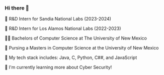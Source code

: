 ### Hi there 👋

🧪 R&D Intern for Sandia National Labs (2023-2024) <br>

🔬 R&D Intern for Los Alamos National Labs (2022-2023) <br>

👨‍💻 Bachelors of Computer Science at The University of New Mexico <br>

📔 Pursing a Masters in Computer Science at the University of New Mexico <br>

💼 My tech stack includes: Java, C, Python, C##, and JavaScript <br>

🌱 I'm currently learning more about Cyber Security!


<!--
**jcvanly/jcvanly** is a ✨ _special_ ✨ repository because its `README.md` (this file) appears on your GitHub profile.

Here are some ideas to get you started:

- 🔭 I’m currently working on ...
- 🌱 I’m currently learning ...
- 👯 I’m looking to collaborate on ...
- 🤔 I’m looking for help with ...
- 💬 Ask me about ...
- 📫 How to reach me: ...
- ⚡ Fun fact: ...
-->
